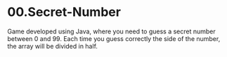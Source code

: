 # 00.Secret-Number
Game developed using Java, where you need to guess a secret number between 0 and 99. Each time you guess correctly the side of the number, the array will be divided in half.
